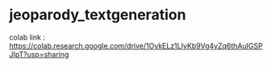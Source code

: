 # jeoparody_textgeneration

colab link : https://colab.research.google.com/drive/1OykELz1LIyKb9Vg4yZq6thAuIGSPJIpT?usp=sharing

